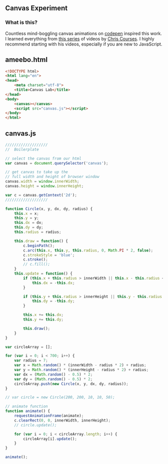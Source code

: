 ## Canvas Experiment

### What is this?

Countless mind-boggling canvas animations on [codepen](https://codepen.io/) inspired this work. I learned everything from [this series](https://youtu.be/EO6OkltgudE) of videos by [Chris Courses](https://www.youtube.com/channel/UC9Yp2yz6-pwhQuPlIDV_mjA). I highly recommend starting with his videos, especially if you are new to JavaScript.


## ameebo.html

```html
<!DOCTYPE html>
<html lang="en">
<head>
    <meta charset="utf-8">
    <title>Canvas Lab</title>
</head>
<body>
    <canvas></canvas>
    <script src="canvas.js"></script>
</body>
</html>
```


## canvas.js

```javascript
///////////////////
//  Boilerplate

// select the canvas from our html
var canvas = document.querySelector('canvas');

// get canvas to take up the
// full width and height of browser window
canvas.width = window.innerWidth;
canvas.height = window.innerHeight;

var c = canvas.getContext('2d');
///////////////////

function Circle(x, y, dx, dy, radius) {
    this.x = x;
    this.y = y;
    this.dx = dx;
    this.dy = dy;
    this.radius = radius;

    this.draw = function() {
        c.beginPath();
        c.arc(this.x, this.y, this.radius, 0, Math.PI * 2, false);
        c.strokeStyle = 'blue';
        c.stroke();
        // c.fill();
    }
    this.update = function() {
        if (this.x + this.radius > innerWidth || this.x - this.radius < 0) {
            this.dx = -this.dx;
        }

        if (this.y + this.radius > innerHeight || this.y - this.radius < 0) {
            this.dy = -this.dy;
        }

        this.x += this.dx;
        this.y += this.dy;

        this.draw();
    }
}

var circleArray = [];

for (var i = 0; i < 700; i++) {
    var radius = 7;
    var x = Math.random() * (innerWidth - radius * 2) + radius;
    var y = Math.random() * (innerHeight - radius * 2) + radius;
    var dx = (Math.random() - 0.5) * 2;
    var dy = (Math.random() - 0.5) * 2;
    circleArray.push(new Circle(x, y, dx, dy, radius));
}

// var circle = new Circle(200, 200, 10, 10, 50);

// animate function
function animate() {
    requestAnimationFrame(animate);
    c.clearRect(0, 0, innerWidth, innerHeight);
    // circle.update();

    for (var i = 0; i < circleArray.length; i++) {
        circleArray[i].update();
    }
}

animate();

```
